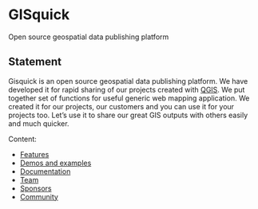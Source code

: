 # GISquick

Open source geospatial data publishing platform

## Statement
Gisquick is an open source geospatial data publishing platform. We have
developed it for rapid sharing of our projects created with
[QGIS](https://qgis.org). We put
together set of functions for useful generic web mapping application. We
created it for our projects, our customers and you can use it for your projects too.
Let’s use it to share our great GIS outputs with others easily and much quicker.

Content:

* [Features](features.md)
* [Demos and examples](demos.md)
* [Documentation](documentation.md)
* [Team](team.md)
* [Sponsors](sponsors.md)
* [Community](community.md)
